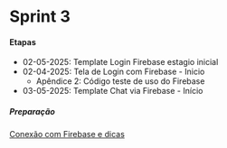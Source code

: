 # Sprint 3 
#### Etapas
- 02-05-2025: Template Login Firebase estagio inicial
- 02-04-2025: Tela de Login com Firebase - Inicio
  - Apêndice 2: Código teste de uso do Firebase
- 03-05-2025: Template Chat via Firebase - Início 
##### Preparação 
[Conexão com Firebase e dicas](https://github.com/kasshinokun/Projeto-Integrado-Desenvolvimento-Movel/blob/main/Firebase_Conexao/README.md)
